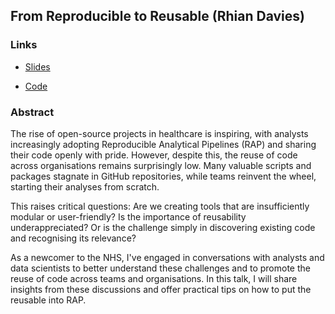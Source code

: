 ## From Reproducible to Reusable (Rhian Davies)

### Links

- [Slides](https://statsrhian.github.io/nhsrpysoc-reusable)

- [Code](https://github.com/StatsRhian/nhsrpysoc-reusable)

### Abstract

The rise of open-source projects in healthcare is inspiring, with analysts increasingly adopting Reproducible Analytical Pipelines (RAP) and sharing their code openly with pride. However, despite this, the reuse of code across organisations remains surprisingly low. Many valuable scripts and packages stagnate in GitHub repositories, while teams reinvent the wheel, starting their analyses from scratch.

This raises critical questions: Are we creating tools that are insufficiently modular or user-friendly? Is the importance of reusability underappreciated? Or is the challenge simply in discovering existing code and recognising its relevance?

As a newcomer to the NHS, I've engaged in conversations with analysts and data scientists to better understand these challenges and to promote the reuse of code across teams and organisations. In this talk, I will share insights from these discussions and offer practical tips on how to put the reusable into RAP.


